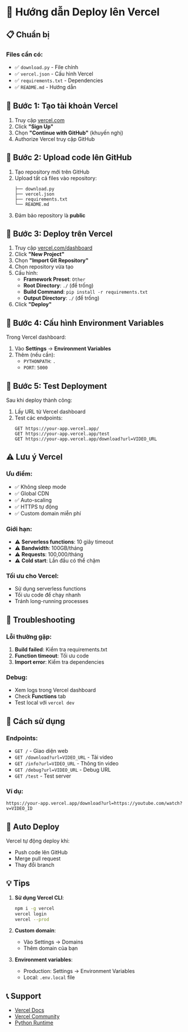# 🚀 Hướng dẫn Deploy lên Vercel

## 📋 **Chuẩn bị**

### Files cần có:

- ✅ `download.py` - File chính
- ✅ `vercel.json` - Cấu hình Vercel
- ✅ `requirements.txt` - Dependencies
- ✅ `README.md` - Hướng dẫn

## 🎯 **Bước 1: Tạo tài khoản Vercel**

1. Truy cập [vercel.com](https://vercel.com)
2. Click **"Sign Up"**
3. Chọn **"Continue with GitHub"** (khuyến nghị)
4. Authorize Vercel truy cập GitHub

## 🎯 **Bước 2: Upload code lên GitHub**

1. Tạo repository mới trên GitHub
2. Upload tất cả files vào repository:
   ```
   ├── download.py
   ├── vercel.json
   ├── requirements.txt
   └── README.md
   ```
3. Đảm bảo repository là **public**

## 🎯 **Bước 3: Deploy trên Vercel**

1. Truy cập [vercel.com/dashboard](https://vercel.com/dashboard)
2. Click **"New Project"**
3. Chọn **"Import Git Repository"**
4. Chọn repository vừa tạo
5. Cấu hình:
   - **Framework Preset**: `Other`
   - **Root Directory**: `./` (để trống)
   - **Build Command**: `pip install -r requirements.txt`
   - **Output Directory**: `./` (để trống)
6. Click **"Deploy"**

## 🎯 **Bước 4: Cấu hình Environment Variables**

Trong Vercel dashboard:

1. Vào **Settings** → **Environment Variables**
2. Thêm (nếu cần):
   - `PYTHONPATH`: `.`
   - `PORT`: `5000`

## 🎯 **Bước 5: Test Deployment**

Sau khi deploy thành công:

1. Lấy URL từ Vercel dashboard
2. Test các endpoints:
   ```
   GET https://your-app.vercel.app/
   GET https://your-app.vercel.app/test
   GET https://your-app.vercel.app/download?url=VIDEO_URL
   ```

## ⚠️ **Lưu ý Vercel**

### **Ưu điểm:**

- ✅ Không sleep mode
- ✅ Global CDN
- ✅ Auto-scaling
- ✅ HTTPS tự động
- ✅ Custom domain miễn phí

### **Giới hạn:**

- ⚠️ **Serverless functions**: 10 giây timeout
- ⚠️ **Bandwidth**: 100GB/tháng
- ⚠️ **Requests**: 100,000/tháng
- ⚠️ **Cold start**: Lần đầu có thể chậm

### **Tối ưu cho Vercel:**

- Sử dụng serverless functions
- Tối ưu code để chạy nhanh
- Tránh long-running processes

## 🔧 **Troubleshooting**

### **Lỗi thường gặp:**

1. **Build failed**: Kiểm tra requirements.txt
2. **Function timeout**: Tối ưu code
3. **Import error**: Kiểm tra dependencies

### **Debug:**

- Xem logs trong Vercel dashboard
- Check **Functions** tab
- Test local với `vercel dev`

## 📱 **Cách sử dụng**

### **Endpoints:**

- `GET /` - Giao diện web
- `GET /download?url=VIDEO_URL` - Tải video
- `GET /info?url=VIDEO_URL` - Thông tin video
- `GET /debug?url=VIDEO_URL` - Debug URL
- `GET /test` - Test server

### **Ví dụ:**

```
https://your-app.vercel.app/download?url=https://youtube.com/watch?v=VIDEO_ID
```

## 🚀 **Auto Deploy**

Vercel tự động deploy khi:

- Push code lên GitHub
- Merge pull request
- Thay đổi branch

## 💡 **Tips**

1. **Sử dụng Vercel CLI**:

   ```bash
   npm i -g vercel
   vercel login
   vercel --prod
   ```

2. **Custom domain**:

   - Vào Settings → Domains
   - Thêm domain của bạn

3. **Environment variables**:
   - Production: Settings → Environment Variables
   - Local: `.env.local` file

## 📞 **Support**

- [Vercel Docs](https://vercel.com/docs)
- [Vercel Community](https://github.com/vercel/vercel/discussions)
- [Python Runtime](https://vercel.com/docs/runtimes#official-runtimes/python)
